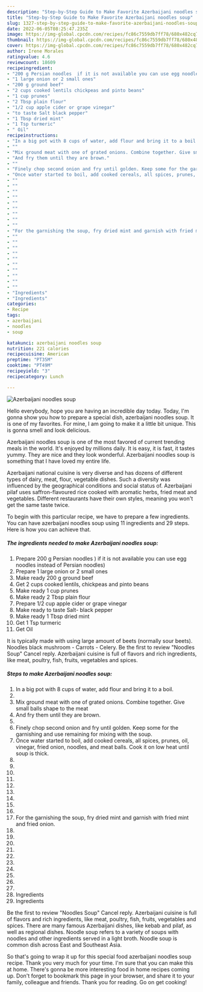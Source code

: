 ```yaml
---
description: "Step-by-Step Guide to Make Favorite Azerbaijani noodles soup"
title: "Step-by-Step Guide to Make Favorite Azerbaijani noodles soup"
slug: 1327-step-by-step-guide-to-make-favorite-azerbaijani-noodles-soup
date: 2022-06-05T08:25:47.235Z
image: https://img-global.cpcdn.com/recipes/fc86c7559db7ff78/680x482cq70/azerbaijani-noodles-soup-recipe-main-photo.jpg
thumbnail: https://img-global.cpcdn.com/recipes/fc86c7559db7ff78/680x482cq70/azerbaijani-noodles-soup-recipe-main-photo.jpg
cover: https://img-global.cpcdn.com/recipes/fc86c7559db7ff78/680x482cq70/azerbaijani-noodles-soup-recipe-main-photo.jpg
author: Irene Morales
ratingvalue: 4.6
reviewcount: 18609
recipeingredient:
- "200 g Persian noodles  if it is not available you can use egg noodles instead of Persian noodles"
- "1 large onion or 2 small ones"
- "200 g ground beef"
- "2 cups cooked lentils chickpeas and pinto beans"
- "1 cup prunes"
- "2 Tbsp plain flour"
- "1/2 cup apple cider or grape vinegar"
- "to taste Salt black pepper"
- "1 Tbsp dried mint"
- "1 Tsp turmeric"
- " Oil"
recipeinstructions:
- "In a big pot with 8 cups of water, add flour and bring it to a boil."
- ""
- "Mix ground meat with one of grated onions. Combine together. Give small balls shape to the meat"
- "And fry them until they are brown."
- ""
- "Finely chop second onion and fry until golden. Keep some for the garnishing and use remaining for mixing with the soup."
- "Once water started to boil, add cooked cereals, all spices, prunes, oil, vinegar, fried onion, noodles, and meat balls. Cook it on low heat until soup is thick."
- ""
- ""
- ""
- ""
- ""
- ""
- ""
- ""
- ""
- "For the garnishing the soup, fry dried mint and garnish with fried mint and fried onion."
- ""
- ""
- ""
- ""
- ""
- ""
- ""
- ""
- ""
- ""
- "Ingredients"
- "Ingredients"
categories:
- Recipe
tags:
- azerbaijani
- noodles
- soup

katakunci: azerbaijani noodles soup 
nutrition: 221 calories
recipecuisine: American
preptime: "PT35M"
cooktime: "PT49M"
recipeyield: "3"
recipecategory: Lunch

---
```



![Azerbaijani noodles soup](https://img-global.cpcdn.com/recipes/fc86c7559db7ff78/680x482cq70/azerbaijani-noodles-soup-recipe-main-photo.jpg)

Hello everybody, hope you are having an incredible day today. Today, I'm gonna show you how to prepare a special dish, azerbaijani noodles soup. It is one of my favorites. For mine, I am going to make it a little bit unique. This is gonna smell and look delicious.

Azerbaijani noodles soup is one of the most favored of current trending meals in the world. It's enjoyed by millions daily. It is easy, it is fast, it tastes yummy. They are nice and they look wonderful. Azerbaijani noodles soup is something that I have loved my entire life.

Azerbaijani national cuisine is very diverse and has dozens of different types of dairy, meat, flour, vegetable dishes. Such a diversity was influenced by the geographical conditions and social status of. Azerbaijani pilaf uses saffron-flavoured rice cooked with aromatic herbs, fried meat and vegetables. Different restaurants have their own styles, meaning you won&#39;t get the same taste twice.


To begin with this particular recipe, we have to prepare a few ingredients. You can have azerbaijani noodles soup using 11 ingredients and 29 steps. Here is how you can achieve that.

<!--inarticleads1-->

##### The ingredients needed to make Azerbaijani noodles soup:

1. Prepare 200 g Persian noodles ) if it is not available you can use egg noodles instead of Persian noodles)
1. Prepare 1 large onion or 2 small ones
1. Make ready 200 g ground beef
1. Get 2 cups cooked lentils, chickpeas and pinto beans
1. Make ready 1 cup prunes
1. Make ready 2 Tbsp plain flour
1. Prepare 1/2 cup apple cider or grape vinegar
1. Make ready to taste Salt- black pepper
1. Make ready 1 Tbsp dried mint
1. Get 1 Tsp turmeric
1. Get  Oil


It is typically made with using large amount of beets (normally sour beets). Noodles black mushroom - Carrots - Celery. Be the first to review &#34;Noodles Soup&#34; Cancel reply. Azerbaijani cuisine is full of flavors and rich ingredients, like meat, poultry, fish, fruits, vegetables and spices. 

<!--inarticleads2-->

##### Steps to make Azerbaijani noodles soup:

1. In a big pot with 8 cups of water, add flour and bring it to a boil.
1. 
1. Mix ground meat with one of grated onions. Combine together. Give small balls shape to the meat
1. And fry them until they are brown.
1. 
1. Finely chop second onion and fry until golden. Keep some for the garnishing and use remaining for mixing with the soup.
1. Once water started to boil, add cooked cereals, all spices, prunes, oil, vinegar, fried onion, noodles, and meat balls. Cook it on low heat until soup is thick.
1. 
1. 
1. 
1. 
1. 
1. 
1. 
1. 
1. 
1. For the garnishing the soup, fry dried mint and garnish with fried mint and fried onion.
1. 
1. 
1. 
1. 
1. 
1. 
1. 
1. 
1. 
1. 
1. Ingredients
1. Ingredients


Be the first to review &#34;Noodles Soup&#34; Cancel reply. Azerbaijani cuisine is full of flavors and rich ingredients, like meat, poultry, fish, fruits, vegetables and spices. There are many famous Azerbaijani dishes, like kebab and pilaf, as well as regional dishes. Noodle soup refers to a variety of soups with noodles and other ingredients served in a light broth. Noodle soup is common dish across East and Southeast Asia. 

So that's going to wrap it up for this special food azerbaijani noodles soup recipe. Thank you very much for your time. I'm sure that you can make this at home. There's gonna be more interesting food in home recipes coming up. Don't forget to bookmark this page in your browser, and share it to your family, colleague and friends. Thank you for reading. Go on get cooking!
